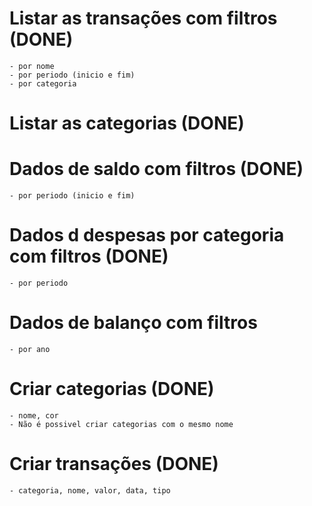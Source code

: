 # Listar as transações com filtros (DONE)

    - por nome
    - por periodo (inicio e fim)
    - por categoria

# Listar as categorias (DONE)

# Dados de saldo com filtros (DONE)

    - por periodo (inicio e fim)

# Dados d despesas por categoria com filtros (DONE)

    - por periodo

# Dados de balanço com filtros

    - por ano

# Criar categorias (DONE)

    - nome, cor
    - Não é possivel criar categorias com o mesmo nome

# Criar transações (DONE)

    - categoria, nome, valor, data, tipo
